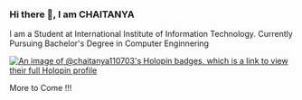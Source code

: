### Hi there 👋, I am CHAITANYA

I am a Student at International Institute of Information Technology.
Currently Pursuing Bachelor's Degree in Computer Enginnering


[![An image of @chaitanya110703's Holopin badges, which is a link to view their full Holopin profile](https://holopin.me/chaitanya110703)](https://holopin.io/@chaitanya110703)


More to Come !!!
<!--
**Chaitanya110703/Chaitanya110703** is a ✨ _special_ ✨ repository because its `README.md` (this file) appears on your GitHub profile.

Here are some ideas to get you started:

- 🔭 I’m currently working on ...
- 🌱 I’m currently learning ...
- 👯 I’m looking to collaborate on ...
- 🤔 I’m looking for help with ...
- 💬 Ask me about ...
- 📫 How to reach me: ...
- 😄 Pronouns: ...
- ⚡ Fun fact: ...
-->
